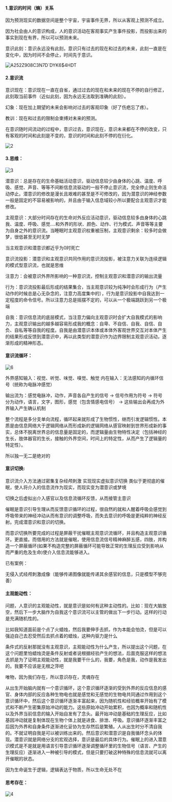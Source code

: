 #### 1.意识的时间（熵）关系

因为预测现实的数据空间是整个宇宙，宇宙事件无界，所以从客观上预测不成立。

因为社会由人的意识构成，人的意识活动在客观事实产生事件投影，而投影出来的事实到现在有界，所以可以预测未来。

意识此刻：意识永远没有此刻，意识只有过去的现在和过去的未来，此刻一直是在变化中，因为时间不会停止，时间先于意识。

![A252Z908C3N7D`DYK6$4HDT](image/1.png)

#### 2.意识流

意识现在：意识现在一直在自省，通过过去的现在和未来的现在不停的自行修正，此刻取当前事件（近似此刻，因为永远无法取到准确的此刻）。

幻象：现在加上期望的未来会影响对过去的客观印象（好了伤疤忘了疼）。

教训：现在和过去的限制会束缚对未来的预测。

在意识随时间流动的过程中，意识过去，意识现在，意识未来都在不停的改变，只有客观的时间和此刻是不变的，意识的时间和此刻不停的在衍化。

![2](image/2.png)

#### 3.思维：

![3](image/3.png)

潜意识：总是存在的生命基础活动意识，驱动信息较少由身体的心跳、温度、呼吸、感觉、声音、等等不间断信息流驱动的一般不停止意识流，完全停止则生命活动停止。潜意识的修改是漫长且艰难的甚至是不可修改的，因为潜意识的神经参数一般是固定的不容易被影响的，并且由于输入信息域较小所以要配合主观意识才能修改。

主观意识：大部分时间存在的生命对外反应活动意识，驱动信息较多由身体的心跳我、温度、呼吸、感觉....和外界的形状、颜色、动作、行为模式、声音等等主要为自身之外的意识流。当睡眠时主观意识权重被压制，主观意识剩余：较多时会做梦，很低甚至无时无梦

当主观意识和潜意识都近乎为0时死亡

意识流投影：潜意识和主观意识共同作用的意识流投影，被注意力关联为连续逻辑的模式型意识流，也就是思维

注意力：会被意识外界所影响的一种意识流，控制主观意识和潜意识的输出流量

行为：意识流投影最后形成的结果集合，当主观意识较为纯净时会形成行为（产生动作的时候总是心无杂念的，注意力高度集中的），行为是意识投影中自我达到一定程度的命令信号。所以注意力总是摇摆不定的，可以从一个极端跳跃到另一个极端

自我：意识信息流的底层模式，当注意力偏向主观意识时会扩大自我模式的影响力，主观意识输出的越多越容易形成我的概念：自卑、不自信、自我、自信、自负、自私等等自我的程度。自我是由潜意识本体或本体外客观世界交互对本体产生的结果形成反馈到潜意识中，再以此类型的潜意识作为边界限制主观意识活动，逐渐形成的精神形态。





#### 意识流循环：

![6](image/6.png)

外界感知输入：视觉、听觉、味觉、嗅觉、触觉
内在输入：无法感知的内循环信号（统称为电脉冲感觉）

输出流为：感觉电脉冲，动作，声音各自产生的信号 -> 信号作用为符号 -> 符号分为动作，语言，文字，图形，感觉（包含情感电信号） -> 这些输出会再成为外界输入产生确认机制 

整个流程是多分支单向流程，循环起来就形成了生物惯性，继而引发逻辑惯性。本质是由信息网络大于逻辑网络从而形成新的逻辑网络从感官映射到世界形成新的事实，总体不脱离世界总的信息量是固定的，而逻辑量由生物特性决定（包括神经的生长，肢体器官的生长，接触的外界空间，时间上的特定性，从而产生了逻辑量的特定性）。

所以独一无二是绝对的



#### 意识切换:

意识流介入方法通过密集复杂经颅刺激
实现现实虚拟意识切换
类似于更彻底的催眠，使人将介入的信息流作为现实，而现实变为潜意识或梦境

切换之后虚拟出介入感官以及信息流循环反馈，从而接管主意识

催眠是意识引导生理从而反馈意识循环的过程，很自然的就和人醒着呼吸会感觉到呼吸带来的神经冲动从而有意识的调整呼吸，而失去意识的呼吸是更纯粹的神经反射。完成潜意识和意识的切换。

而意识切换所要完成的过程是屏蔽干扰催眠主观意识流循环，并且构造主观意识循环。更直接。而借用的方法就是催眠，使用信息流信号精神麻醉五感，四肢，并构造一个屏蔽循环(如果不构造完整的屏蔽循环可能导致正常的生理反应受到影响从而严重的危及生命)使介入信息流能够进入。

已有案例：

无侵入式经颅刺激成像（能够传递图像就能传递其余感官的信息，只是模型不够完善）



#### 主观能动性：

问题，人意识的主观能动性，就是意识是如何有这种主动性的。比如：现在大脑放空，然后下一步大脑作为自我这个意识流可以主管的做出下一步行动。这样的行动是充满随机性的。

比如我知道面前是个点了火蜡烛，然后我要伸手去抓，作为本能会怕烫，但是可以强迫自己去忍受然后去抓点着的蜡烛，这种内驱力是什么

条件式的反射那就没有主观意识，主观能动性为什么产生，所以提出这个问题，在这个问题里怕蜡烛烫是条件反射或者说根据经验产生的想法，后面克服这样的想法去抓是为了证明主观能动性，就是我要干什么的，我要，角色是我，动作是我发出的。我要不应该是无根之萍吧

唯物，因为我们存在，所以意识存在，灵魂存在

从出生开始脑内就有一个意识循环，这个意识循环逐渐的受到外界的反应信息的感官、身体内部的反应各种生物电也就是感觉和无感觉的生物电共同通过作用到这个意识循环中，然后这个意识循环逐渐丰富起来，因为随机性和经验概率开始有了模式和不断产生密集原始冲动的能力。这些原始冲动开始累积，也因为概率和随机性以及外界当前信息的输入开始自发有了念头。最开始冲动是基础的生理反应，比如基因冲动就是复制体现在生物个体上就是进食、排泄、呼吸。意识循环逐渐丰富之后因为外界和自身条件逐渐进化妥协为生存然后是繁殖。人从出生时分不清自我的。不就证明自我是可以被训练出来的。然后意识和潜意识是自我循环念头的体现。潜意识就是网络分支的宏观选择，意识是最后的具体行为。催眠上的进入潜意识模式是不是就是用语言引导意识循环逐渐调整循环里的生物信号（语言、产生的生理反应）逐渐进入一种被引导的模式，但是只要打破这种特殊的信息流就可以离开催眠的状态。

因为生命诞生于逻辑，逻辑表达于物质，所以生命无处不在



#### 思考存在：

![4](image/4.png)

